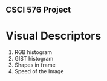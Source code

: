 CSCI 576 Project
----------------

Visual Descriptors
==================

1. RGB histogram
2. GIST histogram
3. Shapes in frame
4. Speed of the Image



